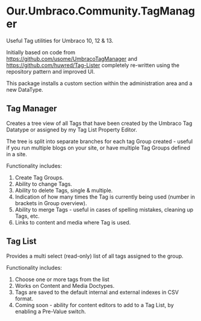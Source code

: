 # Our.Umbraco.Community.TagManager

Useful Tag utilities for Umbraco 10, 12 & 13.

Initially based on code from https://github.com/usome/UmbracoTagManager and https://github.com/huwred/Tag-Lister completely re-written using the repository pattern and improved UI.

This package installs a custom section within the administration area and a new DataType.

## Tag Manager
Creates a tree view of all Tags that have been created by the Umbraco Tag Datatype or assigned by my Tag List Property Editor. 

The tree is split into separate branches for each tag Group created - useful if you run multiple blogs on your site, or have multiple Tag Groups defined in a site.

Functionality includes:

1. Create Tag Groups.
1. Ability to change Tags.
2. Ability to delete Tags, single & multiple.
3. Indication of how many times the Tag is currently being used (number in brackets in Group overview).
4. Ability to merge Tags - useful in cases of spelling mistakes, cleaning up Tags, etc.
5. Links to content and media where Tag is used.

## Tag List
Provides a multi select (read-only) list of all tags assigned to the group. 

Functionality includes:

1. Choose one or more tags from the list
2. Works on Content and Media Doctypes.
3. Tags are saved to the default internal and external indexes in CSV format.
4. Coming soon - ability for content editors to add to a Tag List, by enabling a Pre-Value switch.
